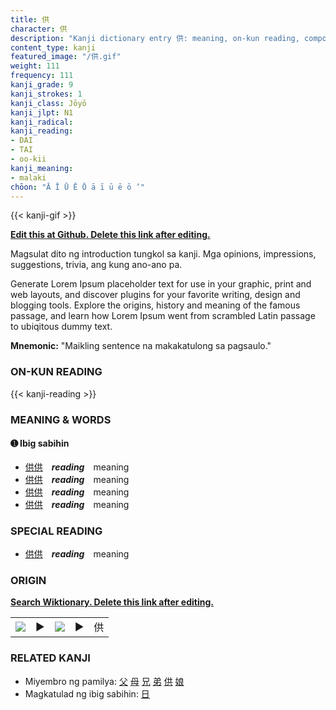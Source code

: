 ```yaml
---
title: 供
character: 供
description: "Kanji dictionary entry 供: meaning, on-kun reading, compounds, origin, related kanji"
content_type: kanji
featured_image: "/供.gif"
weight: 111
frequency: 111
kanji_grade: 9
kanji_strokes: 1
kanji_class: Jōyō
kanji_jlpt: N1
kanji_radical: 
kanji_reading: 
- DAI
- TAI
- oo-kii
kanji_meaning:
- malaki
chōon: "Ā Ī Ū Ē Ō ā ī ū ē ō ’"
---
```

[//]: # (Don't edit the line below. Kanji animated GIF code is automatically generated.)
{{< kanji-gif >}}

[//]: # (Edit below this line.)

**[Edit this at Github. Delete this link after editing.](https://github.com/tim0g/tim/tree/main/content/kanji/供/index.md)**

Magsulat dito ng introduction tungkol sa kanji. Mga opinions, impressions, suggestions, trivia, ang kung ano-ano pa.

Generate Lorem Ipsum placeholder text for use in your graphic, print and web layouts, and discover plugins for your favorite writing, design and blogging tools. Explore the origins, history and meaning of the famous passage, and learn how Lorem Ipsum went from scrambled Latin passage to ubiqitous dummy text.
 
**Mnemonic:** "Maikling sentence na makakatulong sa pagsaulo."

### ON-KUN READING

[//]: # (Don't edit the line below. ON-KUN READING code is automatically generated.)
{{< kanji-reading >}}

### MEANING & WORDS

#### ➊ **Ibig sabihin**
  - [供](../供)[供](../供)　***reading***　meaning
  - [供](../供)[供](../供)　***reading***　meaning
  - [供](../供)[供](../供)　***reading***　meaning
  - [供](../供)[供](../供)　***reading***　meaning

### SPECIAL READING
  - [供](../供)[供](../供)　***reading***　meaning

### ORIGIN

**[Search Wiktionary. Delete this link after editing.](https://wiktionary.org/wiki/供)**
<table class="kanji-table"><tr><td>
<img src="60px-供-bronze.svg.png">
</td><td>▶</td><td>
<img src="60px-供-oracle.svg.png">
</td><td>▶</td>
<td class="kanji-origin">供</td>
</tr></table>

### RELATED KANJI
- Miyembro ng pamilya: [父](../父) [母](../母) [兄](../兄) [弟](../弟) [供](../供) [娘](../娘)
- Magkatulad ng ibig sabihin: [日](../日)
